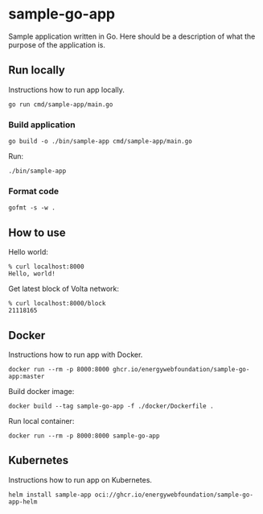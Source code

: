 # sample-go-app
Sample application written in Go. Here should be a description of what the purpose of the application is.

## Run locally
Instructions how to run app locally.


```
go run cmd/sample-app/main.go
```

### Build application
```
go build -o ./bin/sample-app cmd/sample-app/main.go
```

Run:
```
./bin/sample-app
```


### Format code
```
gofmt -s -w .
```


## How to use

Hello world:
```
% curl localhost:8000
Hello, world!
```


Get latest block of Volta network:
```
% curl localhost:8000/block
21118165
```

## Docker
Instructions how to run app with Docker.

```
docker run --rm -p 8000:8000 ghcr.io/energywebfoundation/sample-go-app:master
```


Build docker image:
```
docker build --tag sample-go-app -f ./docker/Dockerfile .
```

Run local container:
```
docker run --rm -p 8000:8000 sample-go-app
```



## Kubernetes
Instructions how to run app on Kubernetes.

```
helm install sample-app oci://ghcr.io/energywebfoundation/sample-go-app-helm
```